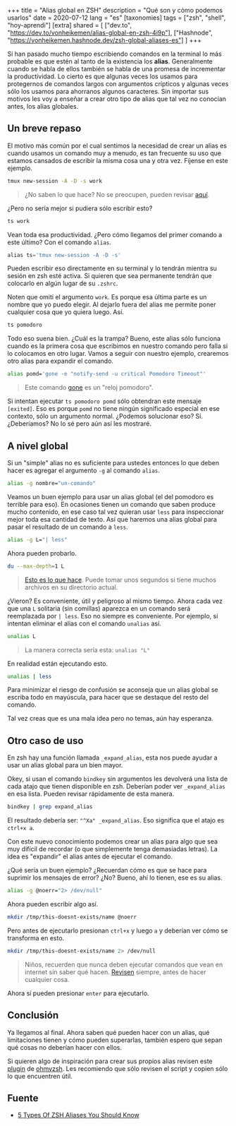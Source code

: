 +++
title = "Alias global en ZSH" 
description = "Qué son y cómo podemos usarlos"
date = 2020-07-12
lang = "es"
[taxonomies]
tags = ["zsh", "shell", "hoy-aprendi"]
[extra]
shared = [
  ["dev.to", "https://dev.to/vonheikemen/alias-global-en-zsh-4i9p"],
  ["Hashnode", "https://vonheikemen.hashnode.dev/zsh-global-aliases-es"]
]
+++

Si han pasado mucho tiempo escribiendo comandos en la terminal lo más probable es que estén al tanto de la existencia los **alias**. Generalmente cuando se habla de ellos también se habla de una promesa de incrementar la productividad. Lo cierto es que algunas veces los usamos para protegernos de comandos largos con argumentos crípticos y algunas veces sólo los usamos para ahorranos algunos caracteres. Sin importar sus motivos les voy a enseñar a crear otro tipo de alias que tal vez no conocían antes, los alias globales.

## Un breve repaso

El motivo más común por el cual sentimos la necesidad de crear un alias es cuando usamos un comando muy a menudo, es tan frecuente su uso que estamos cansados de escribir la misma cosa una y otra vez. Fíjense en este ejemplo.

```sh
tmux new-session -A -D -s work
```

> ¿No saben lo que hace? No se preocupen, pueden revisar [aquí](https://explainshell.com/explain?cmd=tmux+new-session+-A+-D+-s+work).

¿Pero no sería mejor si pudiera sólo escribir esto?

```sh
ts work
```

Vean toda esa productividad. ¿Pero cómo llegamos del primer comando a este último? Con el comando `alias`.

```js
alias ts='tmux new-session -A -D -s'
```

Pueden escribir eso directamente en su terminal y lo tendrán mientra su sesión en zsh esté activa. Si quieren que sea permanente tendrán que colocarlo en algún lugar de su `.zshrc`.

Noten que omití el argumento `work`. Es porque esa última parte es un nombre que yo puedo elegir. Al dejarlo fuera del alias me permite poner cualquier cosa que yo quiera luego. Así.

```sh
ts pomodoro
```

Todo eso suena bien. ¿Cuál es la trampa? Bueno, este alias sólo funciona cuando es la primera cosa que escribimos en nuestro comando pero falla si lo colocamos en otro lugar. Vamos a seguir con nuestro ejemplo, crearemos otro alias para expandir el comando. 

```sh
alias pomd='gone -e "notify-send -u critical Pomodoro Timeout"'
```

> Este comando [gone](https://github.com/guillaumebreton/gone) es un "reloj pomodoro".

Si intentan ejecutar `ts pomodoro pomd` sólo obtendran este mensaje `[exited]`. Eso es porque `pomd` no tiene ningún significado especial en ese contexto, sólo un argumento normal. ¿Podemos solucionar eso? Sí. ¿Deberíamos? No lo sé pero aún así les mostraré.

## A nivel global

Si un "simple" alias no es suficiente para ustedes entonces lo que deben hacer es agregar el argumento `-g` al comando `alias`.

```sh
alias -g nombre="un-comando"
```

Veamos un buen ejemplo para usar un alias global (el del pomodoro es terrible para eso). En ocasiones tienen un comando que saben produce mucho contenido, en ese caso tal vez quieran usar `less` para inspeccionar mejor toda esa cantidad de texto. Así que haremos una alias global para pasar el resultado de un comando a `less`.

```sh
alias -g L="| less"
```

Ahora pueden probarlo.

```sh
du --max-depth=1 L
```
> [Esto es lo que hace](https://explainshell.com/explain?cmd=du+--max-depth%3D1+%7C+less). Puede tomar unos segundos si tiene muchos archivos en su directorio actual.

¿Vieron? Es conveniente, útil y peligroso al mismo tiempo. Ahora cada vez que una `L` solitaria (sin comillas) aparezca en un comando será reemplazada por `| less`. Eso no siempre es conveniente. Por ejemplo, si intentan eliminar el alias con el comando `unalias` así.

```sh
unalias L
```
> La manera correcta sería esta: `unalias "L"`

En realidad están ejecutando esto.

```sh
unalias | less
```

Para minimizar el riesgo de confusión se aconseja que un alias global se escriba todo en mayúscula, para hacer que se destaque del resto del comando.

Tal vez creas que es una mala idea pero no temas, aún hay esperanza.

## Otro caso de uso

En zsh hay una función llamada `_expand_alias`, esta nos puede ayudar a usar un alias global para un bien mayor.

Okey, si usan el comando `bindkey` sin argumentos les devolverá una lista de cada atajo que tienen disponible en zsh. Deberían poder ver `_expand_alias` en esa lista. Pueden revisar rápidamente de esta manera.

```sh
bindkey | grep expand_alias
```

El resultado debería ser: `"^Xa" _expand_alias`. Eso significa que el atajo es `ctrl+x a`. 

Con este nuevo conocimiento podemos crear un alias para algo que sea muy difícil de recordar (o que simplemente tenga demasiadas letras). La idea es "expandir" el alias antes de ejecutar el comando.

¿Qué sería un buen ejemplo? ¿Recuerdan cómo es que se hace para suprimir los mensajes de error? ¿No? Bueno, ahí lo tienen, ese es su alias.

```sh
alias -g @noerr="2> /dev/null"
```

Ahora pueden escribir algo así.

```sh
mkdir /tmp/this-doesnt-exists/name @noerr
```

Pero antes de ejecutarlo presionan `ctrl+x` y luego `a` y deberían ver cómo se transforma en esto.

```sh
mkdir /tmp/this-doesnt-exists/name 2> /dev/null 
```
> Niños, recuerden que nunca deben ejecutar comandos que vean en internet sin saber qué hacen. [Revisen](https://explainshell.com/explain?cmd=mkdir+%2Ftmp%2Fthis-doesnt-exists%2Fname+2%3E+%2Fdev%2Fnull) siempre, antes de hacer cualquier cosa.

Ahora sí pueden presionar `enter` para ejecutarlo.

## Conclusión

Ya llegamos al final. Ahora saben qué pueden hacer con un alias, qué limitaciones tienen y cómo pueden superarlas, también espero que sepan qué cosas no deberían hacer con ellos.

Si quieren algo de inspiración para crear sus propios alias revisen este [plugin](https://github.com/ohmyzsh/ohmyzsh/tree/master/plugins/common-aliases) de [ohmyzsh](https://github.com/ohmyzsh/ohmyzsh). Les recomiendo que sólo revisen el script y copien sólo lo que encuentren útil.

## Fuente

* [5 Types Of ZSH Aliases You Should Know](https://thorsten-hans.com/5-types-of-zsh-aliases)

